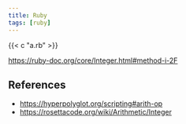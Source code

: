 ```yaml
---
title: Ruby
tags: [ruby]
---
```


{{< c "a.rb" >}}

<https://ruby-doc.org/core/Integer.html#method-i-2F>

## References

- <https://hyperpolyglot.org/scripting#arith-op>
- <https://rosettacode.org/wiki/Arithmetic/Integer>
